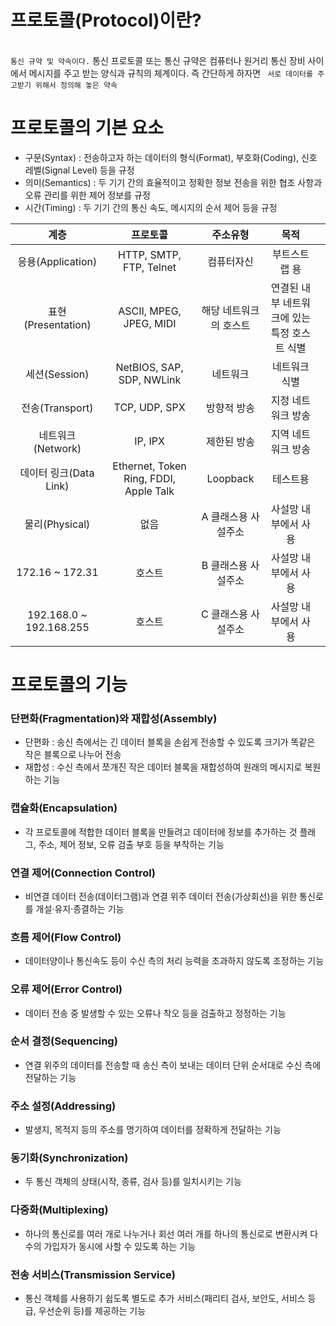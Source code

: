 # 프로토콜(Protocol)이란?
<br/>`통신 규약 및 약속이다.`
통신 프로토콜 또는 통신 규약은 컴퓨터나 원거리 통신 장비 사이에서 메시지를 주고 받는 양식과 규칙의 체계이다. 
즉 간단하게 하자면 
` 서로 데이터를 주고받기 위해서 정의해 놓은 약속`

# 프로토콜의 기본 요소

* 구문(Syntax) : 전송하고자 하는 데이터의 형식(Format), 부호화(Coding), 신호 레벨(Signal Level) 등을 규정
* 의미(Semantics) : 두 기기 간의 효율적이고 정확한 정보 전송을 위한 협조 사항과 오류 관리를 위한 제어 정보를 규정
* 시간(Timing) : 두 기기 간의 통신 속도, 메시지의 순서 제어 등을 규정

|           계층          	|                프로토콜                	|        주소유형        	|                       목적                      	|   	|
|:-----------------------:	|:--------------------------------------:	|:----------------------:	|:-----------------------------------------------:	|---	|
| 응용(Application)       	| HTTP, SMTP, FTP, Telnet                	| 컴퓨터자신             	| 부트스트랩 용                                   	|   	|
| 표현(Presentation)      	| ASCII, MPEG, JPEG, MIDI                	| 해당 네트워크의 호스트 	| 연결된 내부 네트워크에 있는<br>특정 호스트 식별 	|   	|
| 세션(Session)           	| NetBIOS, SAP, SDP, NWLink              	| 네트워크               	| 네트워크 식별                                   	|   	|
| 전송(Transport)         	| TCP, UDP, SPX                          	| 방향적 방송            	| 지정 네트워크 방송                              	|   	|
| 네트워크(Network)       	| IP, IPX                                	| 제한된 방송            	| 지역 네트워크 방송                              	|   	|
| 데이터 링크(Data Link)  	| Ethernet, Token Ring, FDDI, Apple Talk 	| Loopback               	| 테스트용                                        	|   	|
| 물리(Physical)          	| 없음                                   	| A 클래스용 사설주소    	| 사설망 내부에서 사용                            	|   	|
| 172.16 ~ 172.31         	| 호스트                                 	| B 클래스용 사설주소    	| 사설망 내부에서 사용                            	|   	|
| 192.168.0 ~ 192.168.255 	| 호스트                                 	| C 클래스용 사설주소    	| 사설망 내부에서 사용                            	|   	|


# 프로토콜의 기능

### 단편화(Fragmentation)와 재합성(Assembly)
* 단편화 : 송신 측에서는 긴 데이터 블록을 손쉽게 전송할 수 있도록 크기가 똑같은 작은 블록으로 나누어 전송
* 재합성 : 수신 측에서 쪼개진 작은 데이터 블록을 재합성하여 원래의 메시지로 복원하는 기능

### 캡슐화(Encapsulation)
* 각 프로토콜에 적합한 데이터 블록을 만들려고 데이터에 정보를 추가하는 것
플래그, 주소, 제어 정보, 오류 검출 부호 등을 부착하는 기능

 

 

### 연결 제어(Connection Control)
* 비연결 데이터 전송(데이터그램)과 연결 위주 데이터 전송(가상회선)을 위한 통신로를 개설·유지·종결하는 기능

### 흐름 제어(Flow Control)
* 데이터양이나 통신속도 등이 수신 측의 처리 능력을 초과하지 않도록 조정하는 기능

### 오류 제어(Error Control)
* 데이터 전송 중 발생할 수 있는 오류나 착오 등을 검출하고 정정하는 기능

### 순서 결정(Sequencing)
* 연결 위주의 데이터를 전송할 때 송신 측이 보내는 데이터 단위 순서대로 수신 측에 전달하는 기능

### 주소 설정(Addressing)
* 발생지, 목적지 등의 주소를 명기하여 데이터를 정확하게 전달하는 기능

### 동기화(Synchronization)
* 두 통신 객체의 상태(시작, 종류, 검사 등)를 일치시키는 기능

### 다중화(Multiplexing)
* 하나의 통신로를 여러 개로 나누거나 회선 여러 개를 하나의 통신로로 변환시켜 다수의 가입자가 동시에 사할 수 있도록 하는 기능

### 전송 서비스(Transmission Service)
* 통신 객체를 사용하기 쉽도록 별도로 추가 서비스(패리티 검사, 보안도, 서비스 등급, 우선순위 등)를 제공하는 기능
